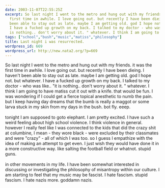```yaml
---
date: 2003-11-07T22:55:25Z
excerpt: So last night I went to the metro and hung out with my friends. it was the
  first time in awhile. I love going out. but recently I have been dieing. I haven't
  been able to stay out as late. maybe I am getting old. god I hope not. but whatever.
  I have a fucked up growth on my back. I talked to my doctor - who was like.. "it
  is nothing.. don't worry about it. " whatever. I think I am going to have...
tags: ["school","bush","music","matiss","philosophy"]
title: Last night i was resurrected.
wordpress_id: 669
wordpress_url: http://new.nata2.org/?p=669
---
```


So last night I went to the metro and hung out with my friends. it was the first time in awhile. I love going out. but recently I have been dieing. I haven't been able to stay out as late. maybe I am getting old. god I hope not. but whatever. I have a fucked up growth on my back. I talked to my doctor - who was like.. "it is nothing.. don't worry about it. " whatever. I think I am going to have matiss cut it out with a knife. that would be fun. I was wondering if I could get a fierce topical anesthetic to numb the pain. but I keep having day dreams that the bumb is really a maggot or some larva stuck in my skin from my days in the bush. bot fly. eeep. 
<br/><br/>tonight I am supposed to goto elephant. I am pretty excited. I have such a weird feeling about high school violence. I think violence in general. however I really feel like I was connected to the kids that did the crazy shit at columbine, I mean - they wore black - were excluded by their classmates and were "crazy" - all of which I was too. so I guess I empathize with the idea of making an attempt to get even. I just wish they would have done it in a more constructive way. like salting the football field or whatnot. stupid guns.<br/><br/>in other movements in my life. I have been somewhat interested in discussing or investigating the philosophy of misantropy within our culture. I am starting to feel that my music may be fascist. I hate fascism. stupid fascism. I hate nazis more. goddamn nazis. 
